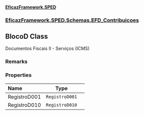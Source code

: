 #### [EficazFramework.SPED](EficazFrameworkSPED.md 'EficazFramework SPED')
### [EficazFramework.SPED.Schemas.EFD_Contribuicoes](EficazFramework.SPED.Schemas.EFD_Contribuicoes.md 'EficazFramework.SPED.Schemas.EFD_Contribuicoes')

## BlocoD Class

Documentos Fiscais II - Serviços (ICMS)

### Remarks
### Properties

| Name | Type | |
| :--- | :---: | :--- |
| RegistroD001 | `RegistroD001` |  |
| RegistroD010 | `RegistroD010` |  |
